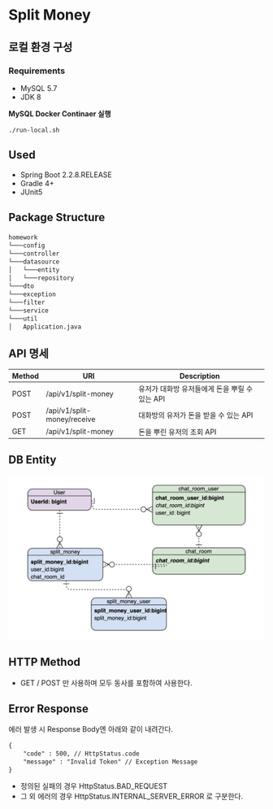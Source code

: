 # Split Money

## 로컬 환경 구성
### Requirements
- MySQL 5.7
- JDK 8

**MySQL Docker Continaer 실행**
```
./run-local.sh
```

## Used
- Spring Boot 2.2.8.RELEASE
- Gradle 4+
- JUnit5

## Package Structure
```
homework
└───config 
└───controller
└───datasource
│   └───entity
│   └───repository
└───dto
└───exception
└───filter
└───service
└───util
│   Application.java
```

## API 명세
|Method|URI|Description|
|------|---|---|
|POST|/api/v1/split-money|유저가 대화방 유저들에게 돈을 뿌릴 수 있는 API|
|POST|/api/v1/split-money/receive|대화방의 유저가 돈을 받을 수 있는 API|
|GET|/api/v1/split-money|돈을 뿌린 유저의 조회 API|

## DB Entity
![erd](./erderderd.jpg)

## HTTP Method
- GET / POST 만 사용하며 모두 동사를 포함하여 사용한다.

## Error Response
에러 발생 시 Response Body엔 아래와 같이 내려간다.
```$xslt
{
    "code" : 500, // HttpStatus.code
    "message" : "Invalid Token" // Exception Message
}
```
- 정의된 실패의 경우 HttpStatus.BAD_REQUEST
- 그 외 에러의 경우 HttpStatus.INTERNAL_SERVER_ERROR 로 구분한다.
